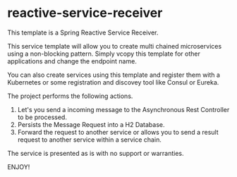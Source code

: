 # reactive-service-receiver
This template is a Spring Reactive Service Receiver. 

This service template will allow you to create multi chained microservices using a non-blocking pattern. Simply vcopy this template for other applications and change the endpoint name.

You can also create services using this template and register them with a Kubernetes or some registration and discovey tool like Consul or Eureka.

The project performs the following actions.

1. Let's you send a incoming message to the Asynchronous Rest Controller to be processed.
2. Persists the Message Request into a H2 Database.
3. Forward the request to another service or allows you to send a result request to another service within a service chain.

The service is presented as is with no support or warranties.

ENJOY!

